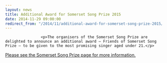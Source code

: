 ```yaml
---
layout: news
title: Additional Award for Somerset Song Prize 2015
date: 2014-11-29 09:00:00
redirect_from: "/2014/11/additional-award-for-somerset-song-prize-2015/"
---
```

<section>

                    
                    <p>The organisers of the Somerset Song Prize are delighted to announce an additional award – Friends of Somerset Song Prize – to be given to the most promising singer aged under 21.</p>
<p><a href="{{ "/events/music-festival/somerset-song-prize/" | prepend: site.github.url }}" title="Somerset Song Prize">Please see the Somerset Song Prize page for more information.</a></p>

                
</section>
